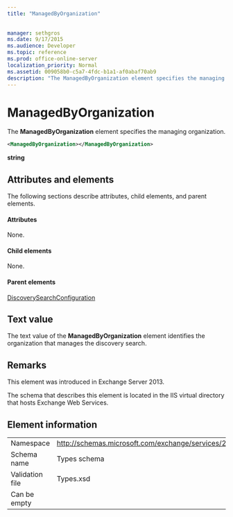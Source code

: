 ```yaml
---
title: "ManagedByOrganization"
 
 
manager: sethgros
ms.date: 9/17/2015
ms.audience: Developer
ms.topic: reference
ms.prod: office-online-server
localization_priority: Normal
ms.assetid: 009058b0-c5a7-4fdc-b1a1-af0abaf70ab9
description: "The ManagedByOrganization element specifies the managing organization."
---
```


# ManagedByOrganization

The **ManagedByOrganization** element specifies the managing organization. 
  
```XML
<ManagedByOrganization></ManagedByOrganization>
```

 **string**
## Attributes and elements

The following sections describe attributes, child elements, and parent elements.
  
#### Attributes

None.
  
#### Child elements

None.
  
#### Parent elements

[DiscoverySearchConfiguration](discoverysearchconfiguration.md)
  
## Text value

The text value of the **ManagedByOrganization** element identifies the organization that manages the discovery search. 
  
## Remarks

This element was introduced in Exchange Server 2013.
  
The schema that describes this element is located in the IIS virtual directory that hosts Exchange Web Services.
  
## Element information

|||
|:-----|:-----|
|Namespace  <br/> |http://schemas.microsoft.com/exchange/services/2006/types  <br/> |
|Schema name  <br/> |Types schema  <br/> |
|Validation file  <br/> |Types.xsd  <br/> |
|Can be empty  <br/> ||
   

